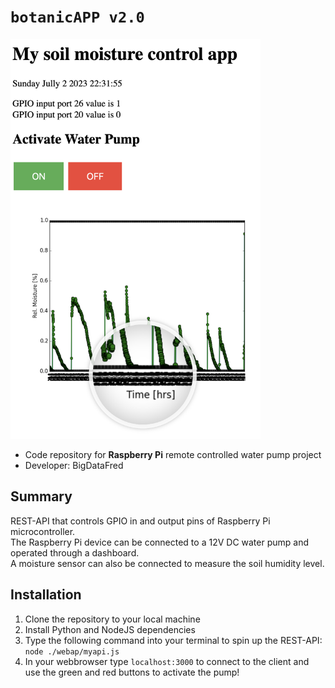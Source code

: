 # `botanicAPP v2.0`
<img src="dashboard_capture.png" width="400" />

* Code repository for **Raspberry Pi** remote controlled water pump project
* Developer: BigDataFred

## Summary
REST-API that controls GPIO in and output pins of Raspberry Pi microcontroller.\
The Raspberry Pi device can be connected to a 12V DC water pump and operated through a dashboard.\
A  moisture sensor can also be connected to measure the soil humidity level.

## Installation
1. Clone the repository to your local machine
2. Install Python and NodeJS dependencies
3. Type the following command into your terminal to spin up the REST-API: \
`node ./webap/myapi.js`
4. In your webbrowser type `localhost:3000` to connect to the client and use the green and red buttons to activate the pump!
